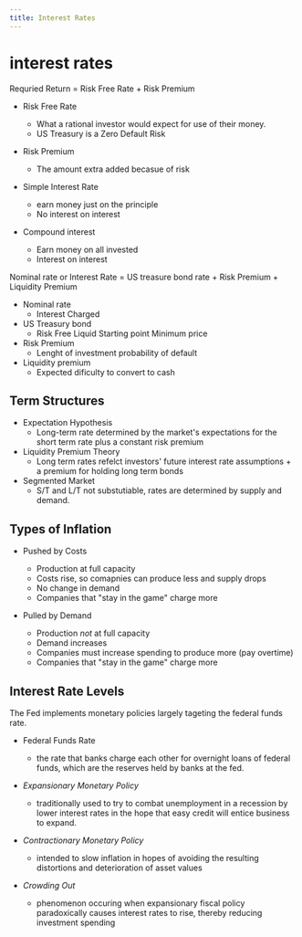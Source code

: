 ```yaml
---
title: Interest Rates
---
```


# interest rates

Requried Return = Risk Free Rate + Risk Premium

- Risk Free Rate
  - What a rational investor would expect for use of their money.
  - US Treasury is a Zero Default Risk
- Risk Premium
  - The amount extra added becasue of risk


- Simple Interest Rate
  - earn money just on the principle
  - No interest on interest
- Compound interest
  - Earn money on all invested
  - Interest on interest


Nominal rate or Interest Rate = US treasure bond rate + Risk Premium + Liquidity Premium


- Nominal rate
  - Interest Charged
- US Treasury bond
  - Risk Free Liquid Starting point Minimum price
- Risk Premium
  - Lenght of investment probability of default
- Liquidity premium
  - Expected dificulty to convert to cash


## Term Structures
- Expectation Hypothesis
  - Long-term rate determined by the market's expectations for the short term rate plus a constant risk premium
- Liquidity Premium Theory
  - Long term rates refelct investors' future interest rate assumptions + a premium for holding long term bonds
- Segmented Market
  - S/T and L/T not substutiable, rates are determined by supply and demand.
 
 
##  Types of Inflation
 
- Pushed by Costs
  - Production at full capacity
  - Costs rise, so comapnies can produce less and supply drops
  - No change in demand
  - Companies that "stay in the game" charge more
 
- Pulled by Demand
  - Production _not_ at full capacity
  - Demand increases
  - Companies must increase spending to produce more (pay overtime) 
  - Companies that "stay in the game" charge more

## Interest Rate Levels

The Fed implements monetary policies largely tageting the federal funds rate.

- Federal Funds Rate
  - the rate that banks charge each other for overnight loans of federal funds, which are the reserves held by banks at the fed.
 
 
- _Expansionary Monetary Policy_ 
  - traditionally used to try to combat unemployment in a recession by lower interest rates in the hope that easy credit will entice business to expand.
- _Contractionary Monetary Policy_
  - intended to slow inflation in hopes of avoiding the resulting distortions and deterioration of asset values
- _Crowding Out_ 
  - phenomenon occuring when expansionary fiscal policy paradoxically causes interest rates to rise, thereby reducing investment spending


